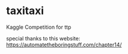 # taxitaxi

Kaggle Competition for ttp

special thanks to this website: https://automatetheboringstuff.com/chapter14/